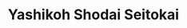 --- 
title: "Yashikoh Shodai Seitokai"
publishdate: "2019-2-6T16:48:46+02:00"
src: "https://365manga.net/manga/yashikoh-shodai-seitokai"
image: "https://data.365manga.net/images/thumbnails/30626-yashikoh-shodai-seitokai.jpg"
description: " Seriu Ichiro has always been in the shadow of his older sister, Rei, who did great things as the student body president in her high school. Although he was the student body president at his middle school, he was sick of the responsibility and wanted to live free. That’s when Ichiro decides to attend Yashio Academy, literally a brand new school, where his class would be…"
---